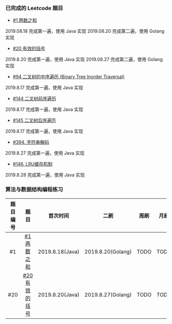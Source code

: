 
### 已完成的 Leetcode 题目

- [#1 两数之和](https://leetcode-cn.com/problems/two-sum/)

2019.08.18 完成第一遍，使用 Java 实现
2019.08.20 完成第二遍，使用 Golang 实现

- [#20 有效的括号](https://leetcode-cn.com/problems/valid-parentheses/)

2019.8.20 完成第一遍，使用 Java 实现
2019.08.27 完成第二遍，使用 Golang 实现

- [#94 二叉树的中序遍历 (Binary Tree Inorder Traversal)](https://leetcode-cn.com/problems/binary-tree-inorder-traversal/)

2019.8.17 完成第一遍，使用 Java 实现
  
- [#144 二叉树前序遍历](https://leetcode-cn.com/problems/binary-tree-preorder-traversal/)

2019.8.17 完成第一遍，使用 Java 实现  

- [#145 二叉树后序遍历](https://leetcode-cn.com/problems/binary-tree-postorder-traversal/)

2019.8.17 完成第一遍，使用 Java 实现

- [#394. 字符串解码](https://leetcode-cn.com/problems/decode-string)

2019.8.27 完成第一遍，使用 Java 实现

- [#146. LRU缓存机制](https://leetcode-cn.com/problems/lru-cache/)

2019.8.28 完成第一遍，使用 Java 实现

### 算法与数据结构编程练习

| 题目编号 | 题目 | 首次时间 | 二刷 | 周刷 | 月刷 |
| :-----: | :----: | :----: | :----: | :----: | :----: |
| #1 | [#1 两数之和](https://leetcode-cn.com/problems/two-sum/) | 2019.8.18(Java) | 2019.8.20(Golang) | TODO | TODO | 
| #20 | [#20 有效的括号](https://leetcode-cn.com/problems/valid-parentheses/) | 2019.8.20(Java) | 2019.8.27(Golang) | TODO | TODO |